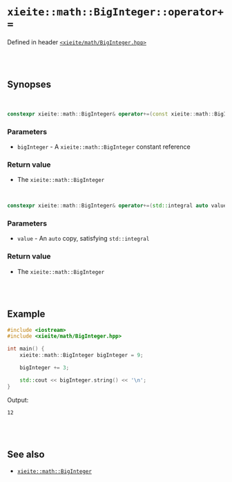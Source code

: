 # `xieite::math::BigInteger::operator+=`
Defined in header [`<xieite/math/BigInteger.hpp>`](../../../include/xieite/math/BigInteger.hpp)

<br/><br/>

## Synopses

<br/>

```cpp
constexpr xieite::math::BigInteger& operator+=(const xieite::math::BigInteger& bigInteger) noexcept;
```
### Parameters
- `bigInteger` - A `xieite::math::BigInteger` constant reference
### Return value
- The `xieite::math::BigInteger`

<br/>

```cpp
constexpr xieite::math::BigInteger& operator+=(std::integral auto value) noexcept;
```
### Parameters
- `value` - An `auto` copy, satisfying `std::integral`
### Return value
- The `xieite::math::BigInteger`

<br/><br/>

## Example
```cpp
#include <iostream>
#include <xieite/math/BigInteger.hpp>

int main() {
	xieite::math::BigInteger bigInteger = 9;

	bigInteger += 3;

	std::cout << bigInteger.string() << '\n';
}
```
Output:
```
12
```

<br/><br/>

## See also
- [`xieite::math::BigInteger`](../../../docs/math/BigInteger.md)
